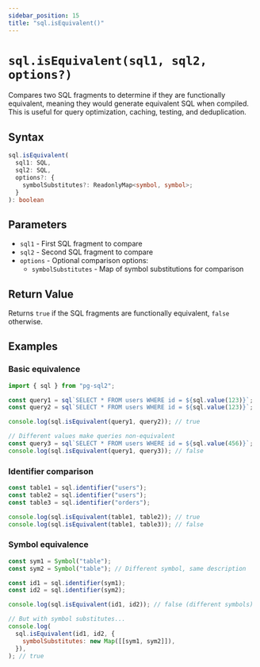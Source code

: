 ```yaml
---
sidebar_position: 15
title: "sql.isEquivalent()"
---
```


# `sql.isEquivalent(sql1, sql2, options?)`

Compares two SQL fragments to determine if they are functionally equivalent,
meaning they would generate equivalent SQL when compiled. This is useful for
query optimization, caching, testing, and deduplication.

## Syntax

```typescript
sql.isEquivalent(
  sql1: SQL,
  sql2: SQL,
  options?: {
    symbolSubstitutes?: ReadonlyMap<symbol, symbol>;
  }
): boolean
```

## Parameters

- `sql1` - First SQL fragment to compare
- `sql2` - Second SQL fragment to compare
- `options` - Optional comparison options:
  - `symbolSubstitutes` - Map of symbol substitutions for comparison

## Return Value

Returns `true` if the SQL fragments are functionally equivalent, `false` otherwise.

## Examples

### Basic equivalence

```js
import { sql } from "pg-sql2";

const query1 = sql`SELECT * FROM users WHERE id = ${sql.value(123)}`;
const query2 = sql`SELECT * FROM users WHERE id = ${sql.value(123)}`;

console.log(sql.isEquivalent(query1, query2)); // true

// Different values make queries non-equivalent
const query3 = sql`SELECT * FROM users WHERE id = ${sql.value(456)}`;
console.log(sql.isEquivalent(query1, query3)); // false
```

### Identifier comparison

```js
const table1 = sql.identifier("users");
const table2 = sql.identifier("users");
const table3 = sql.identifier("orders");

console.log(sql.isEquivalent(table1, table2)); // true
console.log(sql.isEquivalent(table1, table3)); // false
```

### Symbol equivalence

```js
const sym1 = Symbol("table");
const sym2 = Symbol("table"); // Different symbol, same description

const id1 = sql.identifier(sym1);
const id2 = sql.identifier(sym2);

console.log(sql.isEquivalent(id1, id2)); // false (different symbols)

// But with symbol substitutes...
console.log(
  sql.isEquivalent(id1, id2, {
    symbolSubstitutes: new Map([[sym1, sym2]]),
  }),
); // true
```
